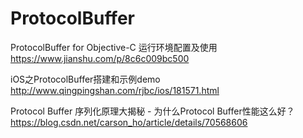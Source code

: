 # ProtocolBuffer
ProtocolBuffer for Objective-C 运行环境配置及使用
https://www.jianshu.com/p/8c6c009bc500

iOS之ProtocolBuffer搭建和示例demo
http://www.qingpingshan.com/rjbc/ios/181571.html

Protocol Buffer 序列化原理大揭秘 - 为什么Protocol Buffer性能这么好？
https://blog.csdn.net/carson_ho/article/details/70568606